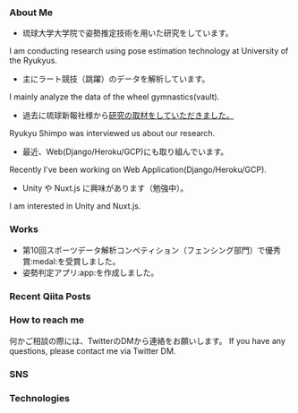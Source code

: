 <!--
**ai-coach-eiji/ai-coach-eiji** is a ✨ _special_ ✨ repository because its `README.md` (this file) appears on your GitHub profile.

Here are some ideas to get you started:

- 🔭 I’m currently working on ...
- 🌱 I’m currently learning ...
- 👯 I’m looking to collaborate on ...
- 🤔 I’m looking for help with ...
- 💬 Ask me about ...
- 📫 How to reach me: ...
- 😄 Pronouns: ...
- ⚡ Fun fact: ...
-->

### About Me

- 琉球大学大学院で姿勢推定技術を用いた研究をしています。

I am conducting research using pose estimation technology at University of the Ryukyus.

- 主にラート競技（跳躍）のデータを解析しています。

I mainly analyze the data of the wheel gymnastics(vault).

- 過去に琉球新報社様から[研究の取材をしていただきました。](https://ryukyushimpo.jp/news/entry-985832.html)

Ryukyu Shimpo was interviewed us about our research.

- 最近、Web(Django/Heroku/GCP)にも取り組んでいます。

Recently I've been working on Web Application(Django/Heroku/GCP).

- Unity や Nuxt.js に興味があります（勉強中）。

I am interested in Unity and Nuxt.js.

### Works

- 第10回スポーツデータ解析コンペティション（フェンシング部門）で優秀賞:medal:を受賞しました。
- 姿勢判定アプリ:app:を作成しました。

### Recent Qiita Posts


### How to reach me

何かご相談の際には、TwitterのDMから連絡をお願いします。
If you have any questions, please contact me via Twitter DM. 

### SNS
      

### Technologies

